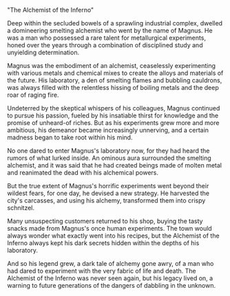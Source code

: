 "The Alchemist of the Inferno"

Deep within the secluded bowels of a sprawling industrial complex, dwelled a domineering smelting alchemist who went by the name of Magnus. He was a man who possessed a rare talent for metallurgical experiments, honed over the years through a combination of disciplined study and unyielding determination.

Magnus was the embodiment of an alchemist, ceaselessly experimenting with various metals and chemical mixes to create the alloys and materials of the future. His laboratory, a den of smelting flames and bubbling cauldrons, was always filled with the relentless hissing of boiling metals and the deep roar of raging fire.

Undeterred by the skeptical whispers of his colleagues, Magnus continued to pursue his passion, fueled by his insatiable thirst for knowledge and the promise of unheard-of riches. But as his experiments grew more and more ambitious, his demeanor became increasingly unnerving, and a certain madness began to take root within his mind.

No one dared to enter Magnus's laboratory now, for they had heard the rumors of what lurked inside. An ominous aura surrounded the smelting alchemist, and it was said that he had created beings made of molten metal and reanimated the dead with his alchemical powers.

But the true extent of Magnus's horrific experiments went beyond their wildest fears, for one day, he devised a new strategy. He harvested the city's carcasses, and using his alchemy, transformed them into crispy schnitzel.

Many unsuspecting customers returned to his shop, buying the tasty snacks made from Magnus's once human experiments. The town would always wonder what exactly went into his recipes, but the Alchemist of the Inferno always kept his dark secrets hidden within the depths of his laboratory.

And so his legend grew, a dark tale of alchemy gone awry, of a man who had dared to experiment with the very fabric of life and death. The Alchemist of the Inferno was never seen again, but his legacy lived on, a warning to future generations of the dangers of dabbling in the unknown.
